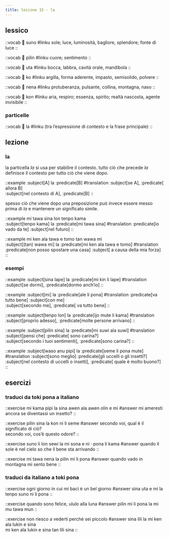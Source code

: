 ```yaml
---
title: lezione 15 - la 
---
```

## lessico
::vocab
󱥤 suno
#linku
sole; luce, luminosità, bagliore, splendore; fonte di luce
::

::vocab
󱥎 pilin
#linku
cuore; sentimento
::

::vocab
󱥰 uta
#linku
bocca, labbra, cavità orale, mandibola
::

::vocab
󱤜 ko
#linku
argilla, forma aderente, impasto, semisolido, polvere
::

::vocab
󱥀 nena
#linku
protuberanza, pulsante, collina, montagna, naso
::

::vocab
󱤝 kon
#linku
aria, respiro; essenza, spirito; realtà nascosta, agente invisibile
::

### particelle
::vocab
󱤡 la
#linku
(tra l’espressione di contesto e la frase principale)
::

## lezione
### la
la particella *la* si usa per stabilire il contesto. tutto ciò che precede *la* definisce il contesto per tutto ciò che viene dopo. 

::example
:subject[A] la :predicate[B]
#translation
:subject[se A], :predicate[ allora B] \
:subject[nel contesto di A], :predicate[B]
::

spesso ciò che viene dopo una preposizione può invece essere messo prima di *la* e mantenere un significato simile. 

::example
mi tawa sina lon tenpo kama \
:subject[tenpo kama] la :predicate[mi tawa sina]
#translation
:predicate[io vado da te] :subject[nel futuro]
::

::example
mi ken ala tawa e tomo tan wawa mi \
:subject[(tan) wawa mi] la :predicate[mi ken ala tawa e tomo]
#translation
:predicate[non posso spostare una casa] :subject[ a causa della mia forza]
::

### esempi

::example
:subject[sina lape] la :predicate[mi kin li lape]
#translation
:subject[se dormi], :predicate[dormo anch’io]
::

::example
:subject[mi] la :predicate[ale li pona]
#translation
:predicate[va tutto bene] :subject[con me] \
:subject[secondo me], :predicate[ va tutto bene]
::

::example
:subject[tenpo lon] la :predicate[ijo mute li kama]
#translation
:subject[proprio adesso], :predicate[molte persone arrivano]
::

::example
:subject[pilin sina] la :predicate[mi suwi ala suwi]
#translation
:subject[pensi che] :predicate[ sono carina?] \
:subject[secondo i tuoi sentimenti], :predicate[sono carina?]
::

::example
:subject[waso anu pipi] la :predicate[seme li pona mute]
#translation
:subject[sono meglio] :predicate[gli uccelli o gli insetti?] \
:subject[nel contesto di uccelli o insetti], :predicate[ quale è molto buono?]
::

## esercizi
### traduci da toki pona a italiano
::exercise
mi kama pipi la sina awen ala awen olin e mi
#answer
mi ameresti ancora se diventassi un insetto?
::

::exercise
pilin sina la kon ni li seme
#answer
secondo voi, qual è il significato di ciò? \
secondo voi, cos’è questo odore?
::

::exercise
suno li lon sewi la mi sona e ni · pona li kama
#answer
quando il sole è nel cielo so che il bene sta arrivando
::

::exercise
mi tawa nena la pilin mi li pona
#answer
quando vado in montagna mi sento bene
::

### traduci da italiano a toki pona
::exercise
ogni giorno in cui mi baci è un bel giorno
#answer
sina uta e mi la tenpo suno ni li pona
::

::exercise
quando sono felice, ululo alla luna
#answer
pilin mi li pona la mi mu tawa mun
::

::exercise
non riesco a vederti perché sei piccolo
#answer
sina lili la mi ken ala lukin e sina \
mi ken ala lukin e sina tan lili sina
::